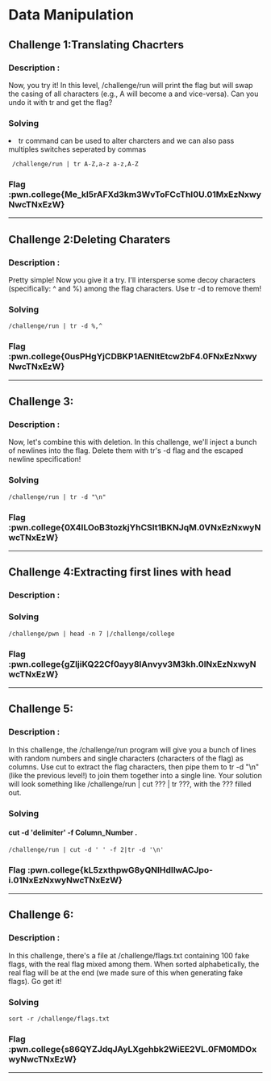 # Data Manipulation

## Challenge 1:Translating Chacrters

### Description :
Now, you try it! In this level, /challenge/run will print the flag but will swap the casing of all characters (e.g., A will become a and vice-versa). Can you undo it with tr and get the flag?
### Solving
<li> tr command can be used to alter charcters and we can also pass multiples switches seperated by commas

```
 /challenge/run | tr A-Z,a-z a-z,A-Z
```
### Flag :pwn.college{Me_kI5rAFXd3km3WvToFCcThI0U.01MxEzNxwyNwcTNxEzW}

---
## Challenge 2:Deleting Charaters
### Description :
Pretty simple! Now you give it a try. I'll intersperse some decoy characters (specifically: ^ and %) among the flag characters. Use tr -d to remove them!
### Solving
```
/challenge/run | tr -d %,^
```
### Flag :pwn.college{0usPHgYjCDBKP1AENltEtcw2bF4.0FNxEzNxwyNwcTNxEzW}

---
## Challenge 3:
### Description :
Now, let's combine this with deletion. In this challenge, we'll inject a bunch of newlines into the flag. Delete them with tr's -d flag and the escaped newline specification!
### Solving
```
/challenge/run | tr -d "\n"
```
### Flag :pwn.college{0X4ILOoB3tozkjYhCSlt1BKNJqM.0VNxEzNxwyNwcTNxEzW}

---
## Challenge 4:Extracting first lines with head
### Description :

### Solving
```
/challenge/pwn | head -n 7 |/challenge/college
```
### Flag :pwn.college{gZIjiKQ22Cf0ayy8lAnvyv3M3kh.0lNxEzNxwyNwcTNxEzW}

---
## Challenge 5:
### Description :
In this challenge, the /challenge/run program will give you a bunch of lines with random numbers and single characters (characters of the flag) as columns. Use cut to extract the flag characters, then pipe them to tr -d "\n" (like the previous level!) to join them together into a single line. Your solution will look something like /challenge/run | cut ??? | tr ???, with the ??? filled out.
### Solving
#### cut -d 'delimiter' -f Column_Number .
```
/challenge/run | cut -d ' ' -f 2|tr -d '\n'
```
### Flag :pwn.college{kL5zxthpwG8yQNlHdIlwACJpo-i.01NxEzNxwyNwcTNxEzW}

---
## Challenge 6:
### Description :
In this challenge, there's a file at /challenge/flags.txt containing 100 fake flags, with the real flag mixed among them. When sorted alphabetically, the real flag will be at the end (we made sure of this when generating fake flags). Go get it!
### Solving
```
sort -r /challenge/flags.txt
```
### Flag :pwn.college{s86QYZJdqJAyLXgehbk2WiEE2VL.0FM0MDOxwyNwcTNxEzW}

---